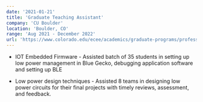 ```yaml
---
date: '2021-01-21'
title: 'Graduate Teaching Assistant'
company: 'CU Boulder'
location: 'Boulder, CO'
range: 'Aug 2021 - December 2022'
url: 'https://www.colorado.edu/ecee/academics/graduate-programs/professional-masters/embedded-systems/embedded-systems-iot-courses'
---
```


* IOT Embedded Firmware - Assisted batch of 35 students in setting up low power management in Blue Gecko, debugging application software and setting up BLE

* Low power design techniques - Assisted 8 teams in designing low power circuits for their final projects with timely reviews, assessment, and feedback.
